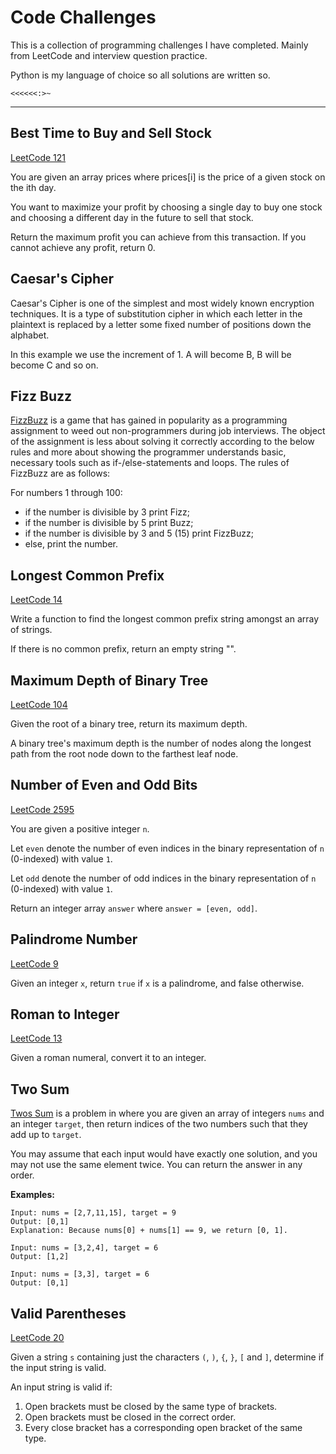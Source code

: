 # Code Challenges

This is a collection of programming challenges I have completed. Mainly from LeetCode and interview question practice.

Python is my language of choice so all solutions are written so.

`<<<<<<:>~`

---

## Best Time to Buy and Sell Stock

[LeetCode 121](https://leetcode.com/problems/best-time-to-buy-and-sell-stock/)

You are given an array prices where prices[i] is the price of a given stock on the ith day.

You want to maximize your profit by choosing a single day to buy one stock and choosing a different day in the future 
to sell that stock.

Return the maximum profit you can achieve from this transaction. If you cannot achieve any profit, return 0.

## Caesar's Cipher 

Caesar's Cipher is one of the simplest and most widely known encryption techniques. It is a type of substitution cipher 
in which each letter in the plaintext is replaced by a letter some fixed number of positions down the alphabet.

In this example we use the increment of 1. A will become B, B will be become C and so on.

## Fizz Buzz

[FizzBuzz](https://leetcode.com/problems/fizz-buzz/) is a game that has gained in popularity as a programming assignment 
to weed out non-programmers during job interviews. The object of the assignment is less about solving it correctly 
according to the below rules and more about showing the programmer understands basic, necessary tools such as 
if-/else-statements and loops. The rules of FizzBuzz are as follows:

For numbers 1 through 100:

- if the number is divisible by 3 print Fizz;
- if the number is divisible by 5 print Buzz;
- if the number is divisible by 3 and 5 (15) print FizzBuzz;
- else, print the number.

## Longest Common Prefix

[LeetCode 14](https://leetcode.com/problems/longest-common-prefix/)

Write a function to find the longest common prefix string amongst an array of strings.

If there is no common prefix, return an empty string "".

## Maximum Depth of Binary Tree

[LeetCode 104](https://leetcode.com/problems/maximum-depth-of-binary-tree/description/)

Given the root of a binary tree, return its maximum depth.

A binary tree's maximum depth is the number of nodes along the longest path from the root node down to the farthest 
leaf node.

## Number of Even and Odd Bits

[LeetCode 2595](https://leetcode.com/problems/number-of-even-and-odd-bits/)

You are given a positive integer `n`.

Let `even` denote the number of even indices in the binary representation of `n` (0-indexed) with value `1`.

Let `odd` denote the number of odd indices in the binary representation of `n` (0-indexed) with value `1`.

Return an integer array `answer` where `answer = [even, odd]`.

## Palindrome Number

[LeetCode 9](https://leetcode.com/problems/palindrome-number/)

Given an integer `x`, return `true` if `x` is a palindrome, and false otherwise.

## Roman to Integer

[LeetCode 13](https://leetcode.com/problems/roman-to-integer/description/)

Given a roman numeral, convert it to an integer.

## Two Sum

[Twos Sum](https://leetcode.com/problems/two-sum/) is a problem in where you are given an array of integers `nums` and 
an integer `target`, then return indices 
of the two numbers such that they add up to `target`.

You may assume that each input would have exactly one solution, and you may not use the same element twice.
You can return the answer in any order.

**Examples:**

```
Input: nums = [2,7,11,15], target = 9
Output: [0,1]
Explanation: Because nums[0] + nums[1] == 9, we return [0, 1].

Input: nums = [3,2,4], target = 6
Output: [1,2]

Input: nums = [3,3], target = 6
Output: [0,1]
```

## Valid Parentheses

[LeetCode 20](https://leetcode.com/problems/valid-parentheses/)

Given a string `s` containing just the characters `(`, `)`, `{`, `}`, `[` and `]`, determine if the input string is valid.

An input string is valid if:

1. Open brackets must be closed by the same type of brackets.
2. Open brackets must be closed in the correct order.
3. Every close bracket has a corresponding open bracket of the same type.
